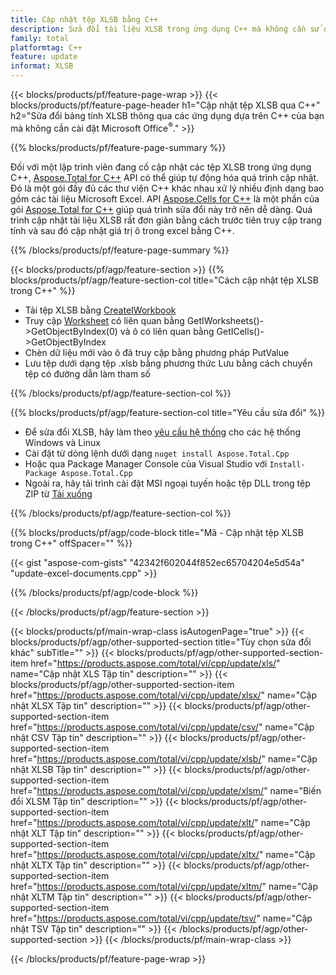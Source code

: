 ```yaml
---
title: Cập nhật tệp XLSB bằng C++
description: Sửa đổi tài liệu XLSB trong ứng dụng C++ mà không cần sử dụng Microsoft Excel.
family: total
platformtag: C++
feature: update
informat: XLSB
---
```

{{< blocks/products/pf/feature-page-wrap >}}
{{< blocks/products/pf/feature-page-header h1="Cập nhật tệp XLSB qua C++" h2="Sửa đổi bảng tính XLSB thông qua các ứng dụng dựa trên C++ của bạn mà không cần cài đặt Microsoft Office<sup>&reg;</sup>." >}}

{{% blocks/products/pf/feature-page-summary %}}

Đối với một lập trình viên đang cố cập nhật các tệp XLSB trong ứng dụng C++, [Aspose.Total for C++](https://products.aspose.com/total/cpp/) API có thể giúp tự động hóa quá trình cập nhật. Đó là một gói đầy đủ các thư viện C++ khác nhau xử lý nhiều định dạng bao gồm các tài liệu Microsoft Excel. API [Aspose.Cells for C++](https://products.aspose.com/cells/cpp/) là một phần của gói [Aspose.Total for C++](https://products.aspose.com/total/cpp/) giúp quá trình sửa đổi này trở nên dễ dàng. Quá trình cập nhật tài liệu XLSB rất đơn giản bằng cách trước tiên truy cập trang tính và sau đó cập nhật giá trị ô trong excel bằng C++.

{{% /blocks/products/pf/feature-page-summary %}}

{{< blocks/products/pf/agp/feature-section >}}
{{% blocks/products/pf/agp/feature-section-col title="Cách cập nhật tệp XLSB trong C++" %}}

- Tải tệp XLSB bằng [CreateIWorkbook](https://reference.aspose.com/cells/cpp/class/aspose.cells.factory#a93f7282b976d2a001d44198dedaceee8)
- Truy cập [Worksheet](https://reference.aspose.com/cells/cpp/class/aspose.cells.i_worksheet) có liên quan bằng GetIWorksheets()->GetObjectByIndex(0) và ô có liên quan bằng GetICells()->GetObjectByIndex
- Chèn dữ liệu mới vào ô đã truy cập bằng phương pháp PutValue
- Lưu tệp dưới dạng tệp .xlsb bằng phương thức Lưu bằng cách chuyển tệp có đường dẫn làm tham số

{{% /blocks/products/pf/agp/feature-section-col %}}

{{% blocks/products/pf/agp/feature-section-col title="Yêu cầu sửa đổi" %}}

- Để sửa đổi XLSB, hãy làm theo [yêu cầu hệ thống](https://docs.aspose.com/cells/cpp/system-requirements/) cho các hệ thống Windows và Linux 
- Cài đặt từ dòng lệnh dưới dạng ```nuget install Aspose.Total.Cpp```
- Hoặc qua Package Manager Console của Visual Studio với ```Install-Package Aspose.Total.Cpp```
- Ngoài ra, hãy tải trình cài đặt MSI ngoại tuyến hoặc tệp DLL trong tệp ZIP từ [Tải xuống](https://downloads.aspose.com/cells/cpp)

{{% /blocks/products/pf/agp/feature-section-col %}}

{{% blocks/products/pf/agp/code-block title="Mã - Cập nhật tệp XLSB trong C++" offSpacer="" %}}

{{< gist "aspose-com-gists" "42342f602044f852ec65704204e5d54a" "update-excel-documents.cpp" >}}

{{% /blocks/products/pf/agp/code-block %}}

{{< /blocks/products/pf/agp/feature-section >}}

{{< blocks/products/pf/main-wrap-class isAutogenPage="true" >}}
{{< blocks/products/pf/agp/other-supported-section title="Tùy chọn sửa đổi khác" subTitle="" >}}
{{< blocks/products/pf/agp/other-supported-section-item href="https://products.aspose.com/total/vi/cpp/update/xls/" name="Cập nhật XLS Tập tin" description="" >}}
{{< blocks/products/pf/agp/other-supported-section-item href="https://products.aspose.com/total/vi/cpp/update/xlsx/" name="Cập nhật XLSX Tập tin" description="" >}}
{{< blocks/products/pf/agp/other-supported-section-item href="https://products.aspose.com/total/vi/cpp/update/csv/" name="Cập nhật CSV Tập tin" description="" >}}
{{< blocks/products/pf/agp/other-supported-section-item href="https://products.aspose.com/total/vi/cpp/update/xlsb/" name="Cập nhật XLSB Tập tin" description="" >}}
{{< blocks/products/pf/agp/other-supported-section-item href="https://products.aspose.com/total/vi/cpp/update/xlsm/" name="Biến đổi XLSM Tập tin" description="" >}}
{{< blocks/products/pf/agp/other-supported-section-item href="https://products.aspose.com/total/vi/cpp/update/xlt/" name="Cập nhật XLT Tập tin" description="" >}}
{{< blocks/products/pf/agp/other-supported-section-item href="https://products.aspose.com/total/vi/cpp/update/xltx/" name="Cập nhật XLTX Tập tin" description="" >}}
{{< blocks/products/pf/agp/other-supported-section-item href="https://products.aspose.com/total/vi/cpp/update/xltm/" name="Cập nhật XLTM Tập tin" description="" >}}
{{< blocks/products/pf/agp/other-supported-section-item href="https://products.aspose.com/total/vi/cpp/update/tsv/" name="Cập nhật TSV Tập tin" description="" >}}
{{< /blocks/products/pf/agp/other-supported-section >}}
{{< /blocks/products/pf/main-wrap-class >}}

{{< /blocks/products/pf/feature-page-wrap >}}